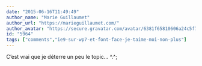 ```yaml
---
date: "2015-06-16T11:49:49"
author_name: "Marie Guillaumet"
author_url: "https://marieguillaumet.com/"
author_avatar: "https://secure.gravatar.com/avatar/6381f65810606a24c5f7086d072342f2"
id: "5964"
tags: ["comments","ie9-sur-wp7-et-font-face-je-taime-moi-non-plus"]
---
```

C’est vrai que je déterre un peu le topic… ^.^;
